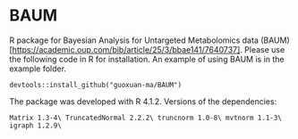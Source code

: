 # BAUM
 R package for Bayesian Analysis for Untargeted Metabolomics data (BAUM) [https://academic.oup.com/bib/article/25/3/bbae141/7640737]. Please use the following code in R for installation. An example of using BAUM is in the example folder.
 
``
devtools::install_github("guoxuan-ma/BAUM")
``

The package was developed with R 4.1.2. Versions of the dependencies:

``
Matrix 1.3-4\
TruncatedNormal 2.2.2\
truncnorm 1.0-8\
mvtnorm 1.1-3\
igraph 1.2.9\
``
